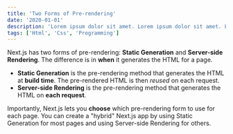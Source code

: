 ```yaml
---
title: 'Two Forms of Pre-rendering'
date: '2020-01-01'
description: 'Lorem ipsum dolor sit amet. Lorem ipsum dolor sit amet. Lorem ipsum dolor sit amet.Lorem ipsum dolor sit amet.Lorem ipsum dolor sit amet.Lorem ipsum dolor sit amet.Lorem ipsum dolor sit amet.Lorem ipsum dolor sit amet.Lorem ipsum dolor sit amet.'
tags: ['Html', 'Css', 'Programming']
---
```


Next.js has two forms of pre-rendering: **Static Generation** and **Server-side Rendering**. The difference is in **when** it generates the HTML for a page.

- **Static Generation** is the pre-rendering method that generates the HTML at **build time**. The pre-rendered HTML is then _reused_ on each request.
- **Server-side Rendering** is the pre-rendering method that generates the HTML on **each request**.

Importantly, Next.js lets you **choose** which pre-rendering form to use for each page. You can create a "hybrid" Next.js app by using Static Generation for most pages and using Server-side Rendering for others.
